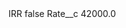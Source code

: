 <?xml version="1.0" encoding="UTF-8"?>
<CustomMetadata xmlns="http://soap.sforce.com/2006/04/metadata" xmlns:xsi="http://www.w3.org/2001/XMLSchema-instance" xmlns:xsd="http://www.w3.org/2001/XMLSchema">
    <label>IRR</label>
    <protected>false</protected>
    <values>
        <field>Rate__c</field>
        <value xsi:type="xsd:double">42000.0</value>
    </values>
</CustomMetadata>
